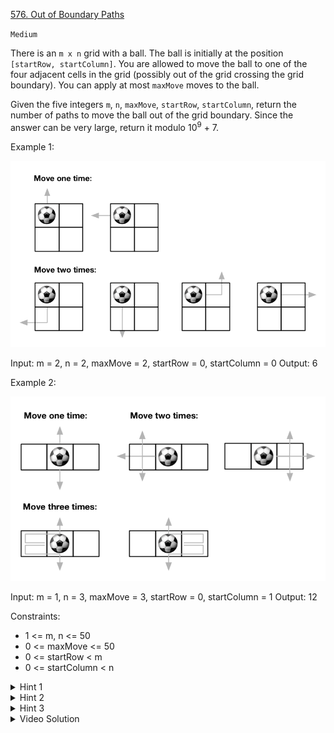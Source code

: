 [576. Out of Boundary Paths](https://leetcode.com/problems/out-of-boundary-paths/)

`Medium`

There is an `m x n` grid with a ball. The ball is initially at the position `[startRow, startColumn]`. You are allowed to move the ball to one of the four adjacent cells in the grid (possibly out of the grid crossing the grid boundary). You can apply at most `maxMove` moves to the ball.

Given the five integers `m`, `n`, `maxMove`, `startRow`, `startColumn`, return the number of paths to move the ball out of the grid boundary. Since the answer can be very large, return it modulo $10^9$ + 7.

 

Example 1:

![ex1](out_of_paths_1.png)

Input: m = 2, n = 2, maxMove = 2, startRow = 0, startColumn = 0
Output: 6

Example 2:

![ex2](out_of_paths_2.png)

Input: m = 1, n = 3, maxMove = 3, startRow = 0, startColumn = 1
Output: 12


Constraints:

- 1 <= m, n <= 50
- 0 <= maxMove <= 50
- 0 <= startRow < m
- 0 <= startColumn < n

<details>
<summary>Hint 1</summary>

Is traversing every path feasible? There are many possible paths for a small matrix. Try to optimize it.

</details>

<details>
<summary>Hint 2</summary>

Can we use some space to store the number of paths and update them after every move?

</details>

<details>
<summary>Hint 3</summary>

One obvious thing: the ball will go out of the boundary only by crossing it. Also, there is only one possible way the ball can go out of the boundary from the boundary cell except for corner cells. From the corner cell, the ball can go out in two different ways. Can you use this thing to solve the problem?

</details>

<details>
<summary>Video Solution</summary>

[HuifengGuan](https://www.youtube.com/watch?v=4KF5VBtvgQU&ab_channel=HuifengGuan)
</details>